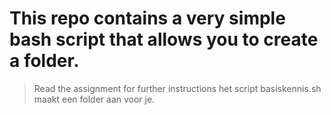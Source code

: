 # This repo contains a very simple bash script that allows you to create a folder.
> Read the assignment for further instructions
het script basiskennis.sh maakt een folder aan voor je.
